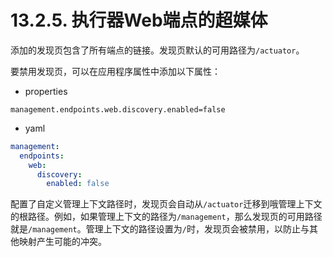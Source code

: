 # 13.2.5. 执行器Web端点的超媒体

添加的发现页包含了所有端点的链接。发现页默认的可用路径为`/actuator`。

要禁用发现页，可以在应用程序属性中添加以下属性：

+ properties

```properties
management.endpoints.web.discovery.enabled=false
```

+ yaml

```yaml
management:
  endpoints:
    web:
      discovery:
        enabled: false
```

配置了自定义管理上下文路径时，发现页会自动从`/actuator`迁移到哦管理上下文的根路径。例如，如果管理上下文的路径为`/management`，那么发现页的可用路径就是`/management`。管理上下文的路径设置为`/`时，发现页会被禁用，以防止与其他映射产生可能的冲突。
